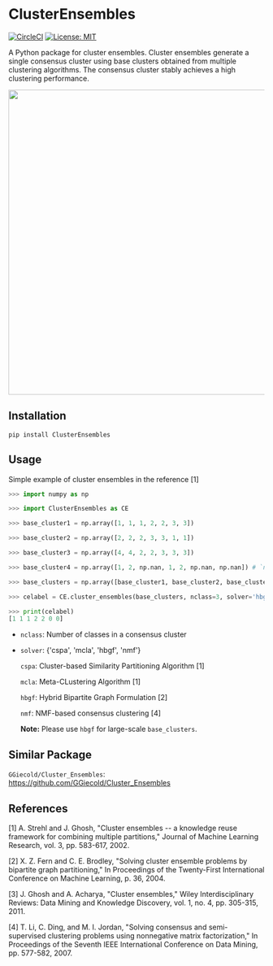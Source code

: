 # ClusterEnsembles

[![CircleCI](https://circleci.com/gh/tsano430/ClusterEnsembles.svg?style=shield)](https://app.circleci.com/pipelines/github/tsano430/ClusterEnsembles)
[![License: MIT](https://img.shields.io/badge/License-MIT-yellow.svg)](https://opensource.org/licenses/MIT)

A Python package for cluster ensembles. Cluster ensembles generate a single consensus cluster using base clusters obtained from multiple clustering algorithms. The consensus cluster stably achieves a high clustering performance. 

<p align="center">
  <img width="600" src="https://user-images.githubusercontent.com/60049342/107722358-17c47a00-6d22-11eb-9040-b13b92f97ba1.png">
</p>

Installation
------------

```
pip install ClusterEnsembles
```

Usage
-----

Simple example of cluster ensembles in the reference [1]

```python
>>> import numpy as np

>>> import ClusterEnsembles as CE 

>>> base_cluster1 = np.array([1, 1, 1, 2, 2, 3, 3])

>>> base_cluster2 = np.array([2, 2, 2, 3, 3, 1, 1])

>>> base_cluster3 = np.array([4, 4, 2, 2, 3, 3, 3])

>>> base_cluster4 = np.array([1, 2, np.nan, 1, 2, np.nan, np.nan]) # `np.nan`: missing value

>>> base_clusters = np.array([base_cluster1, base_cluster2, base_cluster3, base_cluster4])

>>> celabel = CE.cluster_ensembles(base_clusters, nclass=3, solver='hbgf')

>>> print(celabel)
[1 1 1 2 2 0 0]
```

- `nclass`: Number of classes in a consensus cluster
- `solver`: {'cspa', 'mcla', 'hbgf', 'nmf'}
    
    `cspa`: Cluster-based Similarity Partitioning Algorithm [1]

    `mcla`: Meta-CLustering Algorithm [1]
    
    `hbgf`: Hybrid Bipartite Graph Formulation [2]

    `nmf`: NMF-based consensus clustering [4]

    **Note:** Please use `hbgf` for large-scale `base_clusters`.

Similar Package
---------------

`GGiecold/Cluster_Ensembles`: https://github.com/GGiecold/Cluster_Ensembles

References
----------

[1] A. Strehl and J. Ghosh, 
"Cluster ensembles -- a knowledge reuse framework for combining multiple partitions,"
Journal of Machine Learning Research, vol. 3, pp. 583-617, 2002.

[2] X. Z. Fern and C. E. Brodley, 
"Solving cluster ensemble problems by bipartite graph partitioning,"
In Proceedings of the Twenty-First International Conference on Machine Learning, p. 36, 2004.

[3] J. Ghosh and A. Acharya, 
"Cluster ensembles," 
Wiley Interdisciplinary Reviews: Data Mining and Knowledge Discovery, vol. 1, no. 4, pp. 305-315, 2011. 

[4] T. Li, C. Ding, and M. I. Jordan, 
"Solving consensus and semi-supervised clustering problems using nonnegative matrix factorization," 
In Proceedings of the Seventh IEEE International Conference on Data Mining, pp. 577-582, 2007.
